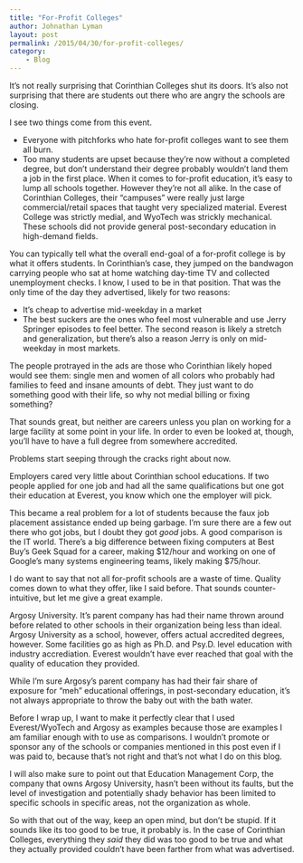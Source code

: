 ```yaml
---
title: "For-Profit Colleges"
author: Johnathan Lyman
layout: post
permalink: /2015/04/30/for-profit-colleges/
category:
    - Blog
---
```


It’s not really surprising that Corinthian Colleges shut its doors. It’s also not surprising that there are students out there who are angry the schools are closing.

I see two things come from this event.

- Everyone with pitchforks who hate for-profit colleges want to see them all burn.
- Too many students are upset because they’re now without a completed degree, but don’t understand their degree probably wouldn’t land them a job in the first place.
When it comes to for-profit education, it’s easy to lump all schools together. However they’re not all alike. In the case of Corinthian Colleges, their “campuses” were really just large commercial/retail spaces that taught very specialized material. Everest College was strictly medial, and WyoTech was strickly mechanical. These schools did not provide general post-secondary education in high-demand fields.

You can typically tell what the overall end-goal of a for-profit college is by what it offers students. In Corinthian’s case, they jumped on the bandwagon carrying people who sat at home watching day-time TV and collected unemployment checks. I know, I used to be in that position. That was the only time of the day they advertised, likely for two reasons:

- It’s cheap to advertise mid-weekday in a market
- The best suckers are the ones who feel most vulnerable and use Jerry Springer episodes to feel better.
The second reason is likely a stretch and generalization, but there’s also a reason Jerry is only on mid-weekday in most markets.

The people protrayed in the ads are those who Corinthian likely hoped would see them: single men and women of all colors who probably had families to feed and insane amounts of debt. They just want to do something good with their life, so why not medial billing or fixing something?

That sounds great, but neither are careers unless you plan on working for a large facility at some point in your life. In order to even be looked at, though, you’ll have to have a full degree from somewhere accredited.

Problems start seeping through the cracks right about now.

Employers cared very little about Corinthian school educations. If two people applied for one job and had all the same qualifications but one got their education at Everest, you know which one the employer will pick.

This became a real problem for a lot of students because the faux job placement assistance ended up being garbage. I’m sure there are a few out there who got jobs, but I doubt they got _good_ jobs. A good comparison is the IT world. There’s a big difference between fixing computers at Best Buy’s Geek Squad for a career, making $12/hour and working on one of Google’s many systems engineering teams, likely making $75/hour.

I do want to say that not all for-profit schools are a waste of time. Quality comes down to what they offer, like I said before. That sounds counter-intuitive, but let me give a great example.

Argosy University. It’s parent company has had their name thrown around before related to other schools in their organization being less than ideal. Argosy University as a school, however, offers actual accredited degrees, however. Some facilities go as high as Ph.D. and Psy.D. level education with industry accrediation. Everest wouldn’t have ever reached that goal with the quality of education they provided.

While I’m sure Argosy’s parent company has had their fair share of exposure for “meh” educational offerings, in post-secondary education, it’s not always appropriate to throw the baby out with the bath water.

Before I wrap up, I want to make it perfectly clear that I used Everest/WyoTech and Argosy as examples because those are examples I am familiar enough with to use as comparisons. I wouldn’t promote or sponsor any of the schools or companies mentioned in this post even if I was paid to, because that’s not right and that’s not what I do on this blog.

I will also make sure to point out that Education Management Corp, the company that owns Argosy University, hasn’t been without its faults, but the level of investigation and potentially shady behavior has been limited to specific schools in specific areas, not the organization as whole.

So with that out of the way, keep an open mind, but don’t be stupid. If it sounds like its too good to be true, it probably is. In the case of Corinthian Colleges, everything they _said_ they did was too good to be true and what they actually provided couldn’t have been farther from what was advertised.

